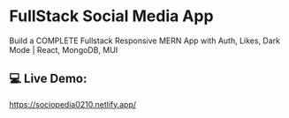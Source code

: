 # FullStack Social Media App

Build a COMPLETE Fullstack Responsive MERN App with Auth, Likes, Dark Mode | React, MongoDB, MUI

## 💻 Live Demo:

https://sociopedia0210.netlify.app/

<br/>


